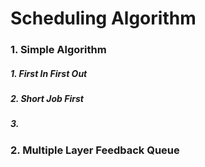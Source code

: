 # Scheduling Algorithm

### 1. Simple Algorithm

##### 1. First In First Out



##### 2. Short Job First



##### 3. 





### 2. Multiple Layer Feedback Queue

